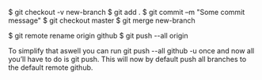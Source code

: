 $ git checkout -v new-branch
$ git add .
$ git commit –m "Some commit message"
$ git checkout master
$ git merge new-branch

$ git remote rename origin github
$ git push --all origin

To simplify that aswell you can run git push --all github -u once and now all you’ll have to do is git push. This will now by default push all branches to the default remote github.